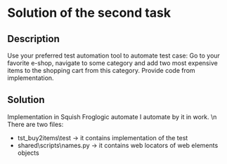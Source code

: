 # Solution of the second task

## Description
Use your preferred test automation tool to automate test case: Go to your favorite e-shop, navigate to some category and add two most expensive items to the shopping cart from this category. Provide code from implementation.

## Solution
Implementation in Squish Froglogic automate I automate by it in work.
\n
There are two files:
  * tst_buy2items\test -> it contains implementation of the test
  * shared\scripts\names.py -> it contains web locators of web elements objects
